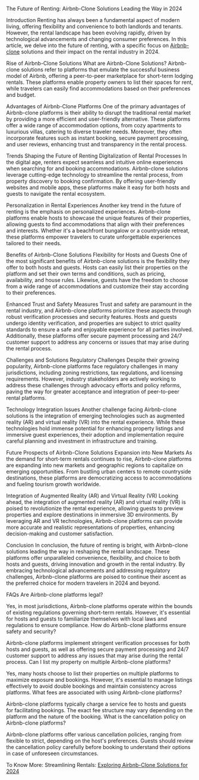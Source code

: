 The Future of Renting: Airbnb-Clone Solutions Leading the Way in 2024

Introduction
Renting has always been a fundamental aspect of modern living, offering flexibility and convenience to both landlords and tenants. However, the rental landscape has been evolving rapidly, driven by technological advancements and changing consumer preferences. In this article, we delve into the future of renting, with a specific focus on <a href="https://miracuves.com/solutions/airbnb-clone/">Airbnb-clone</a>
 solutions and their impact on the rental industry in 2024.

Rise of Airbnb-Clone Solutions
What are Airbnb-Clone Solutions?
Airbnb-clone solutions refer to platforms that emulate the successful business model of Airbnb, offering a peer-to-peer marketplace for short-term lodging rentals. These platforms enable property owners to list their spaces for rent, while travelers can easily find accommodations based on their preferences and budget.

Advantages of Airbnb-Clone Platforms
One of the primary advantages of Airbnb-clone platforms is their ability to disrupt the traditional rental market by providing a more efficient and user-friendly alternative. These platforms offer a wide range of accommodation options, from cozy apartments to luxurious villas, catering to diverse traveler needs. Moreover, they often incorporate features such as instant booking, secure payment processing, and user reviews, enhancing trust and transparency in the rental process.

Trends Shaping the Future of Renting
Digitalization of Rental Processes
In the digital age, renters expect seamless and intuitive online experiences when searching for and booking accommodations. Airbnb-clone solutions leverage cutting-edge technology to streamline the rental process, from property discovery to booking confirmation. By offering user-friendly websites and mobile apps, these platforms make it easy for both hosts and guests to navigate the rental ecosystem.

Personalization in Rental Experiences
Another key trend in the future of renting is the emphasis on personalized experiences. Airbnb-clone platforms enable hosts to showcase the unique features of their properties, allowing guests to find accommodations that align with their preferences and interests. Whether it's a beachfront bungalow or a countryside retreat, these platforms empower travelers to curate unforgettable experiences tailored to their needs.

Benefits of Airbnb-Clone Solutions
Flexibility for Hosts and Guests
One of the most significant benefits of Airbnb-clone solutions is the flexibility they offer to both hosts and guests. Hosts can easily list their properties on the platform and set their own terms and conditions, such as pricing, availability, and house rules. Likewise, guests have the freedom to choose from a wide range of accommodations and customize their stay according to their preferences.

Enhanced Trust and Safety Measures
Trust and safety are paramount in the rental industry, and Airbnb-clone platforms prioritize these aspects through robust verification processes and security features. Hosts and guests undergo identity verification, and properties are subject to strict quality standards to ensure a safe and enjoyable experience for all parties involved. Additionally, these platforms offer secure payment processing and 24/7 customer support to address any concerns or issues that may arise during the rental process.

Challenges and Solutions
Regulatory Challenges
Despite their growing popularity, Airbnb-clone platforms face regulatory challenges in many jurisdictions, including zoning restrictions, tax regulations, and licensing requirements. However, industry stakeholders are actively working to address these challenges through advocacy efforts and policy reforms, paving the way for greater acceptance and integration of peer-to-peer rental platforms.

Technology Integration Issues
Another challenge facing Airbnb-clone solutions is the integration of emerging technologies such as augmented reality (AR) and virtual reality (VR) into the rental experience. While these technologies hold immense potential for enhancing property listings and immersive guest experiences, their adoption and implementation require careful planning and investment in infrastructure and training.

Future Prospects of Airbnb-Clone Solutions
Expansion into New Markets
As the demand for short-term rentals continues to rise, Airbnb-clone platforms are expanding into new markets and geographic regions to capitalize on emerging opportunities. From bustling urban centers to remote countryside destinations, these platforms are democratizing access to accommodations and fueling tourism growth worldwide.

Integration of Augmented Reality (AR) and Virtual Reality (VR)
Looking ahead, the integration of augmented reality (AR) and virtual reality (VR) is poised to revolutionize the rental experience, allowing guests to preview properties and explore destinations in immersive 3D environments. By leveraging AR and VR technologies, Airbnb-clone platforms can provide more accurate and realistic representations of properties, enhancing decision-making and customer satisfaction.

Conclusion
In conclusion, the future of renting is bright, with Airbnb-clone solutions leading the way in reshaping the rental landscape. These platforms offer unparalleled convenience, flexibility, and choice to both hosts and guests, driving innovation and growth in the rental industry. By embracing technological advancements and addressing regulatory challenges, Airbnb-clone platforms are poised to continue their ascent as the preferred choice for modern travelers in 2024 and beyond.

FAQs
Are Airbnb-clone platforms legal?

Yes, in most jurisdictions, Airbnb-clone platforms operate within the bounds of existing regulations governing short-term rentals. However, it's essential for hosts and guests to familiarize themselves with local laws and regulations to ensure compliance.
How do Airbnb-clone platforms ensure safety and security?

Airbnb-clone platforms implement stringent verification processes for both hosts and guests, as well as offering secure payment processing and 24/7 customer support to address any issues that may arise during the rental process.
Can I list my property on multiple Airbnb-clone platforms?

Yes, many hosts choose to list their properties on multiple platforms to maximize exposure and bookings. However, it's essential to manage listings effectively to avoid double bookings and maintain consistency across platforms.
What fees are associated with using Airbnb-clone platforms?

Airbnb-clone platforms typically charge a service fee to hosts and guests for facilitating bookings. The exact fee structure may vary depending on the platform and the nature of the booking.
What is the cancellation policy on Airbnb-clone platforms?

Airbnb-clone platforms offer various cancellation policies, ranging from flexible to strict, depending on the host's preferences. Guests should review the cancellation policy carefully before booking to understand their options in case of unforeseen circumstances.

To Know More: Streamlining Rentals: <a href="https://miracuvessolutions.blogspot.com/2024/04/streamlining-rentals-exploring-airbnb.html">Exploring Airbnb-Clone Solutions for 2024</a>

